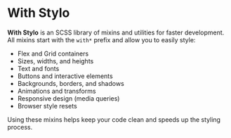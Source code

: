 # With Stylo

**With Stylo** is an SCSS library of mixins and utilities for faster development.  
All mixins start with the `with*` prefix and allow you to easily style:

- Flex and Grid containers
- Sizes, widths, and heights
- Text and fonts
- Buttons and interactive elements
- Backgrounds, borders, and shadows
- Animations and transforms
- Responsive design (media queries)
- Browser style resets

Using these mixins helps keep your code clean and speeds up the styling process.

